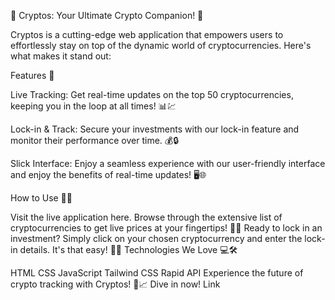 🚀 Cryptos: Your Ultimate Crypto Companion! 🚀

Cryptos is a cutting-edge web application that empowers users to effortlessly stay on top of the dynamic world of cryptocurrencies. Here's what makes it stand out:

Features 🌟

Live Tracking: Get real-time updates on the top 50 cryptocurrencies, keeping you in the loop at all times! 📊💹

Lock-in & Track: Secure your investments with our lock-in feature and monitor their performance over time. 💰🔒

Slick Interface: Enjoy a seamless experience with our user-friendly interface and enjoy the benefits of real-time updates! 🖥️🌐

How to Use 🤔💡

Visit the live application here.
Browse through the extensive list of cryptocurrencies to get live prices at your fingertips! 💸💡
Ready to lock in an investment? Simply click on your chosen cryptocurrency and enter the lock-in details. It's that easy! 🔐💼
Technologies We Love 💻🛠️

HTML
CSS
JavaScript
Tailwind CSS
Rapid API
Experience the future of crypto tracking with Cryptos! 🌌📈 Dive in now! Link
